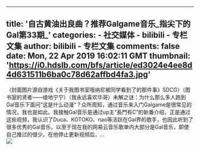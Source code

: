 
---
title: '自古黄油出良曲？推荐Galgame音乐_指尖下的Gal第33期_'
categories: 
    - 社交媒体
    - bilibili - 专栏文集
author: bilibili - 专栏文集
comments: false
date: Mon, 22 Apr 2019 16:02:11 GMT
thumbnail: 'https://i0.hdslb.com/bfs/article/ed3024e4ee8d4d631511b6ba0c78d62affbd4fa3.jpg'
---

<div>   
（封面图片源自游戏《关于我图书室哦纳尼被同学看到了的那件事》SDCG）（图书室的贤者——绫地宁宁）（我永远喜欢华哥）未解之谜：为什么那么多人跑到Gal音乐下面问“这是什么动漫”？众所周知，通过音乐来入门Galgame是很常见的情况，我也是如此。我接触Gal音乐是通过up主“長門有C”的新番介绍，正是通过这些视频，我认识了Duca、KOTOKO、nao等活跃在Gal界的歌手，也因此听到了很多优秀的Gal音乐，以至于现在我的网易云音乐歌单内大部分是Gal音乐，即使自己推过的很少。在他停止更新视频后，…<br><img src="https://i0.hdslb.com/bfs/article/ed3024e4ee8d4d631511b6ba0c78d62affbd4fa3.jpg" referrerpolicy="no-referrer">  
</div>
            